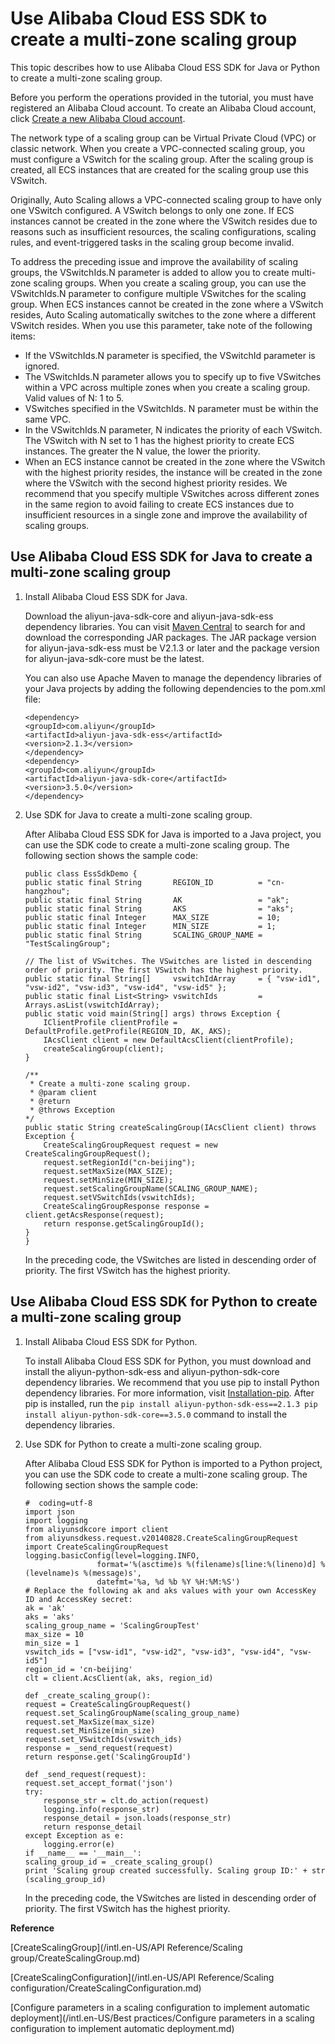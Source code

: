 # Use Alibaba Cloud ESS SDK to create a multi-zone scaling group

This topic describes how to use Alibaba Cloud ESS SDK for Java or Python to create a multi-zone scaling group.

Before you perform the operations provided in the tutorial, you must have registered an Alibaba Cloud account. To create an Alibaba Cloud account, click [Create a new Alibaba Cloud account](https://account.alibabacloud.com/register/intl_register.htm).

The network type of a scaling group can be Virtual Private Cloud \(VPC\) or classic network. When you create a VPC-connected scaling group, you must configure a VSwitch for the scaling group. After the scaling group is created, all ECS instances that are created for the scaling group use this VSwitch.

Originally, Auto Scaling allows a VPC-connected scaling group to have only one VSwitch configured. A VSwitch belongs to only one zone. If ECS instances cannot be created in the zone where the VSwitch resides due to reasons such as insufficient resources, the scaling configurations, scaling rules, and event-triggered tasks in the scaling group become invalid.

To address the preceding issue and improve the availability of scaling groups, the VSwitchIds.N parameter is added to allow you to create multi-zone scaling groups. When you create a scaling group, you can use the VSwitchIds.N parameter to configure multiple VSwitches for the scaling group. When ECS instances cannot be created in the zone where a VSwitch resides, Auto Scaling automatically switches to the zone where a different VSwitch resides. When you use this parameter, take note of the following items:

-   If the VSwitchIds.N parameter is specified, the VSwitchId parameter is ignored.
-   The VSwitchIds.N parameter allows you to specify up to five VSwitches within a VPC across multiple zones when you create a scaling group. Valid values of N: 1 to 5.
-   VSwitches specified in the VSwitchIds. N parameter must be within the same VPC.
-   In the VSwitchIds.N parameter, N indicates the priority of each VSwitch. The VSwitch with N set to 1 has the highest priority to create ECS instances. The greater the N value, the lower the priority.
-   When an ECS instance cannot be created in the zone where the VSwitch with the highest priority resides, the instance will be created in the zone where the VSwitch with the second highest priority resides. We recommend that you specify multiple VSwitches across different zones in the same region to avoid failing to create ECS instances due to insufficient resources in a single zone and improve the availability of scaling groups.

## Use Alibaba Cloud ESS SDK for Java to create a multi-zone scaling group

1.  Install Alibaba Cloud ESS SDK for Java.

    Download the aliyun-java-sdk-core and aliyun-java-sdk-ess dependency libraries. You can visit [Maven Central](https://search.maven.org/) to search for and download the corresponding JAR packages. The JAR package version for aliyun-java-sdk-ess must be V2.1.3 or later and the package version for aliyun-java-sdk-core must be the latest.

    You can also use Apache Maven to manage the dependency libraries of your Java projects by adding the following dependencies to the pom.xml file:

    ```
    <dependency>
    <groupId>com.aliyun</groupId>
    <artifactId>aliyun-java-sdk-ess</artifactId>
    <version>2.1.3</version>
    </dependency>
    <dependency>
    <groupId>com.aliyun</groupId>
    <artifactId>aliyun-java-sdk-core</artifactId>
    <version>3.5.0</version>
    </dependency> 
    ```

2.  Use SDK for Java to create a multi-zone scaling group.

    After Alibaba Cloud ESS SDK for Java is imported to a Java project, you can use the SDK code to create a multi-zone scaling group. The following section shows the sample code:

    ```
    public class EssSdkDemo {
    public static final String       REGION_ID          = "cn-hangzhou";
    public static final String       AK                 = "ak";
    public static final String       AKS                = "aks";
    public static final Integer      MAX_SIZE           = 10;
    public static final Integer      MIN_SIZE           = 1;
    public static final String       SCALING_GROUP_NAME = "TestScalingGroup";
    
    // The list of VSwitches. The VSwitches are listed in descending order of priority. The first VSwitch has the highest priority.
    public static final String[]     vswitchIdArray     = { "vsw-id1", "vsw-id2", "vsw-id3", "vsw-id4", "vsw-id5" };
    public static final List<String> vswitchIds         = Arrays.asList(vswitchIdArray);
    public static void main(String[] args) throws Exception {
        IClientProfile clientProfile = DefaultProfile.getProfile(REGION_ID, AK, AKS);
        IAcsClient client = new DefaultAcsClient(clientProfile);
        createScalingGroup(client);
    }
    
    /**
     * Create a multi-zone scaling group.
     * @param client
     * @return
     * @throws Exception
    */
    public static String createScalingGroup(IAcsClient client) throws Exception {
        CreateScalingGroupRequest request = new CreateScalingGroupRequest();
        request.setRegionId("cn-beijing");
        request.setMaxSize(MAX_SIZE);
        request.setMinSize(MIN_SIZE);
        request.setScalingGroupName(SCALING_GROUP_NAME);
        request.setVSwitchIds(vswitchIds);
        CreateScalingGroupResponse response = client.getAcsResponse(request);
        return response.getScalingGroupId();
    }
    }          
    ```

    In the preceding code, the VSwitches are listed in descending order of priority. The first VSwitch has the highest priority.


## Use Alibaba Cloud ESS SDK for Python to create a multi-zone scaling group

1.  Install Alibaba Cloud ESS SDK for Python.

    To install Alibaba Cloud ESS SDK for Python, you must download and install the aliyun-python-sdk-ess and aliyun-python-sdk-core dependency libraries. We recommend that you use pip to install Python dependency libraries. For more information, visit [Installation-pip](https://pip.pypa.io/en/latest/installing/). After pip is installed, run the `pip install aliyun-python-sdk-ess==2.1.3 pip install aliyun-python-sdk-core==3.5.0` command to install the dependency libraries.

2.  Use SDK for Python to create a multi-zone scaling group.

    After Alibaba Cloud ESS SDK for Python is imported to a Python project, you can use the SDK code to create a multi-zone scaling group. The following section shows the sample code:

    ```
    #  coding=utf-8
    import json
    import logging
    from aliyunsdkcore import client
    from aliyunsdkess.request.v20140828.CreateScalingGroupRequest import CreateScalingGroupRequest
    logging.basicConfig(level=logging.INFO,
                    format='%(asctime)s %(filename)s[line:%(lineno)d] %(levelname)s %(message)s',
                    datefmt='%a, %d %b %Y %H:%M:%S')
    # Replace the following ak and aks values with your own AccessKey ID and AccessKey secret:
    ak = 'ak'
    aks = 'aks'
    scaling_group_name = 'ScalingGroupTest'
    max_size = 10
    min_size = 1
    vswitch_ids = ["vsw-id1", "vsw-id2", "vsw-id3", "vsw-id4", "vsw-id5"]
    region_id = 'cn-beijing'
    clt = client.AcsClient(ak, aks, region_id)   
    ```

    ```
    def _create_scaling_group():
    request = CreateScalingGroupRequest()
    request.set_ScalingGroupName(scaling_group_name)
    request.set_MaxSize(max_size)
    request.set_MinSize(min_size)
    request.set_VSwitchIds(vswitch_ids)
    response = _send_request(request)
    return response.get('ScalingGroupId')
    ```

    ```
    def _send_request(request):
    request.set_accept_format('json')
    try:
        response_str = clt.do_action(request)
        logging.info(response_str)
        response_detail = json.loads(response_str)
        return response_detail
    except Exception as e:
        logging.error(e)
    if __name__ == '__main__':
    scaling_group_id = _create_scaling_group()
    print 'Scaling group created successfully. Scaling group ID:' + str (scaling_group_id)
    ```

    In the preceding code, the VSwitches are listed in descending order of priority. The first VSwitch has the highest priority.


**Reference**  


[CreateScalingGroup](/intl.en-US/API Reference/Scaling group/CreateScalingGroup.md)

[CreateScalingConfiguration](/intl.en-US/API Reference/Scaling configuration/CreateScalingConfiguration.md)

[Configure parameters in a scaling configuration to implement automatic deployment](/intl.en-US/Best practices/Configure parameters in a scaling configuration to implement automatic deployment.md)

